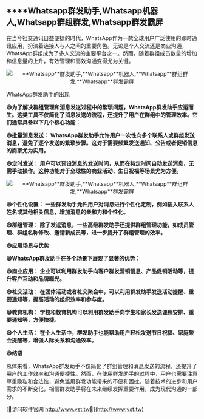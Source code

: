 ## ****Whatsapp**群发助手,**Whatsapp**机器人,**Whatsapp**群组群发,**Whatsapp**群发霸屏**

在当今社交通讯日益便捷的时代，WhatsApp作为一款全球用户广泛使用的即时通讯应用，扮演着连接人与人之间的重要角色。无论是个人交流还是商业沟通，WhatsApp群组成为了多人交流的主要平台之一。然而，随着群组成员数量的增加和信息量的上升，有效管理和高效沟通变得尤为关键。

 <center><img src="https://vst.tw/MP4/tuiguang/png/1.png" alt="**Whatsapp**群发助手,**Whatsapp**机器人,**Whatsapp**群组群发,**Whatsapp**群发霸屏"></center>

WhatsApp群发助手的出现

**😄为了解决群组管理和消息发送过程中的繁琐问题，WhatsApp群发助手应运而生。这类工具不仅简化了消息发送的流程，还提升了用户在群组中的管理效率。它们通常具备以下几个核心功能：**

**😄批量消息发送： WhatsApp群发助手允许用户一次性向多个联系人或群组发送消息，避免了逐个发送的繁琐步骤。这对于需要频繁发送通知、公告或者促销信息的商家尤为实用。**

**😄定时发送： 用户可以预设消息的发送时间，从而在特定时间自动发送消息，无需手动操作。这种功能对于全球性的商业活动、生日祝福等场景尤为方便。**

 <center><img src="https://vst.tw/MP4/tuiguang/png/2.png" alt="**Whatsapp**群发助手,**Whatsapp**机器人,**Whatsapp**群组群发,**Whatsapp**群发霸屏"></center>

**😄个性化设置： 一些群发助手允许用户对消息进行个性化定制，例如插入联系人姓名或其他相关信息，增加消息的亲和力和个性化。**

**😄群组管理： 除了发送消息，一些高级群发助手还提供群组管理功能，如成员管理、群组名称修改、邀请新成员等，进一步提升了群组管理的效率。**

**😄应用场景与优势**

**😄WhatsApp群发助手在多个场景下展现了显著的优势：**

**😄商业应用： 企业可以利用群发助手向客户群发营销信息、产品促销活动等，提升客户互动和品牌曝光。**

**😄社交活动： 在团体活动或者社交聚会中，可以利用群发助手发送活动提醒、重要通知等，提高活动的组织效率和参与度。**

**😄教育机构： 学校和教育机构可以利用群发助手向学生和家长发送课程安排、重要通知等，方便快捷。**

**😄个人生活： 在个人生活中，群发助手也能帮助用户轻松发送节日祝福、家庭聚会提醒等，增强人际关系和沟通效率。**

**😄结语**

总体来看，WhatsApp群发助手不仅简化了群组管理和消息发送的流程，还提升了用户的工作效率和沟通便捷性。然而，在使用群发助手的过程中，用户也需要注意尊重隐私和合法性，避免滥用群发功能带来的不便和困扰。随着技术的进步和用户需求的不断变化，相信群发助手将在未来继续发挥重要作用，成为现代沟通的一部分。


[👻访问软件官网 http://www.vst.tw👻](http://www.vst.tw)
